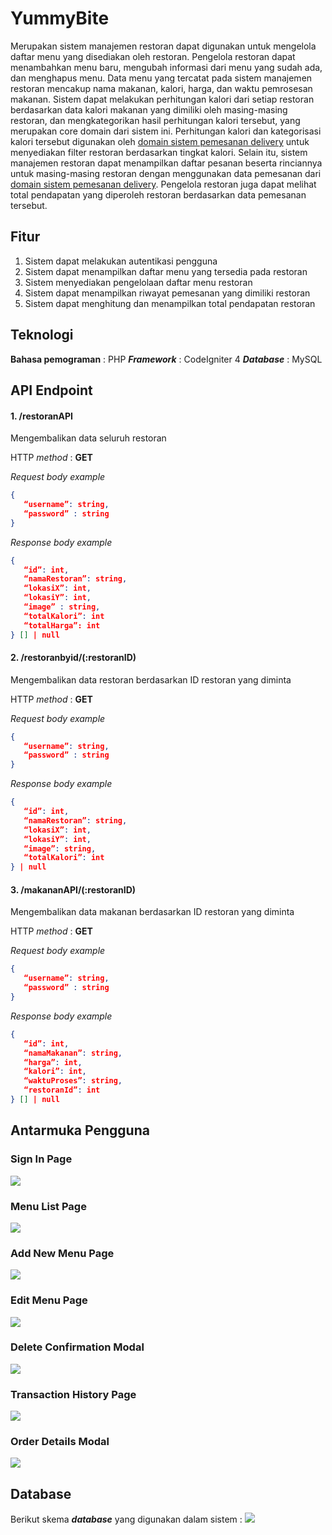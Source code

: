 # YummyBite
Merupakan sistem manajemen restoran dapat digunakan untuk mengelola daftar menu yang disediakan oleh restoran. Pengelola restoran dapat menambahkan menu baru, mengubah informasi dari menu yang sudah ada, dan menghapus menu. Data menu yang tercatat pada sistem manajemen restoran mencakup nama makanan, kalori, harga, dan waktu pemrosesan makanan. Sistem dapat melakukan perhitungan kalori dari setiap restoran berdasarkan data kalori makanan yang dimiliki oleh masing-masing restoran, dan mengkategorikan hasil perhitungan kalori tersebut, yang merupakan core domain dari sistem ini. Perhitungan kalori dan kategorisasi kalori tersebut digunakan oleh [domain sistem pemesanan delivery](https://github.com/filbertfelim/TST-CodeIgniter) untuk menyediakan filter restoran berdasarkan tingkat kalori. Selain itu, sistem manajemen restoran dapat menampilkan daftar pesanan beserta rinciannya untuk masing-masing restoran dengan menggunakan data pemesanan dari [domain sistem pemesanan delivery](https://github.com/filbertfelim/TST-CodeIgniter). Pengelola restoran juga dapat melihat total pendapatan yang diperoleh restoran berdasarkan data pemesanan tersebut.

## Fitur
1. Sistem dapat melakukan autentikasi pengguna  
2. Sistem dapat menampilkan daftar menu yang tersedia pada restoran
3. Sistem menyediakan pengelolaan daftar menu restoran
4. Sistem dapat menampilkan riwayat pemesanan yang dimiliki restoran
5. Sistem dapat menghitung dan menampilkan total pendapatan restoran

## Teknologi
**Bahasa pemograman** : PHP
***Framework*** : CodeIgniter 4 
***Database*** : MySQL

## API Endpoint
#### 1. /restoranAPI
Mengembalikan data seluruh restoran

HTTP *method* : **GET**

*Request body example*
```json
{
   “username”: string, 
   “password” : string
}
```
*Response body example*
```json
{
   “id”: int,
   “namaRestoran”: string, 
   “lokasiX”: int,
   “lokasiY”: int,
   “image” : string,
   “totalKalori”: int
   “totalHarga”: int
} [] | null
```

#### 2. /restoranbyid/(:restoranID)
Mengembalikan data restoran berdasarkan ID restoran yang diminta

HTTP *method* : **GET**

*Request body example*
```json
{
   “username”: string, 
   “password” : string
}
```
*Response body example*
```json
{
   “id”: int,
   “namaRestoran”: string, 
   “lokasiX”: int,
   “lokasiY”: int,
   “image”: string,
   “totalKalori”: int
} | null
```
#### 3. /makananAPI/(:restoranID)
Mengembalikan data makanan berdasarkan ID restoran yang diminta

HTTP *method* : **GET**

*Request body example*
```json
{
   “username”: string, 
   “password” : string
}
```
*Response body example*
```json
{
   “id”: int,
   “namaMakanan”: string, 
   “harga”: int,
   “kalori”: int,
   “waktuProses”: string,
   “restoranId”: int
} [] | null
```

## Antarmuka Pengguna
### Sign In Page
![](https://lh7-us.googleusercontent.com/T0DwPSV2K2gsQUGAW8IZVz47mOt_mSn2zszE-FoJujIGCEiULEmYKZ_IMF-diOOhNuY_vAS09DhJSggsX17XwyNPTHKkm8qCaZz4k82ndMJCZCNLhFd7Zdn9OJV3TsRkUg1nOC9eQ2iKRt2nHbUTAIo)
### Menu List Page
![](https://lh7-us.googleusercontent.com/vxSkk1kiB5Auz5lOe7_jUNcis1R_PGqwIvraEzqcACXmNlAA1IeMosCwa0nOqGBHITDuSBNXA7XhQeINujqlf6Sg5I8nKxpZEbadTZd5x83T2uDmrw-g4FARVzVa3UGM_tEcW6SYMdJS4-fgXT6s-Oo)
### Add New Menu Page
![](https://lh7-us.googleusercontent.com/k5ZHzCUR558ZBN1u6GyWyAepRz7Ofkic36VOBh4lUPb5qeteIkM5YGeScy1d72t5Kba9iPz5C0RKnOCmeFCEr4Tk6u5q5B1C6WC-FFBeJz9zg-0OtToAYetwhAaZknuI3MkqtAdp4PukkyWkgLoaKCU)
### Edit Menu Page
![](https://lh7-us.googleusercontent.com/dA0bDC90BetJPa6gjXsdc-HGqRIVJQzIK7OD7JO5cxeEqJdZiQLNlQ-RNXODQV16YH-4BtXwzmDJfXQc1Pj2J4iKebFwysTSCcrZy3GfeRgmReC4psNJLsgSmnmW1FJrIdYHeIFxEKkQxhcI6MOU1go)
### Delete Confirmation Modal
![](https://lh7-us.googleusercontent.com/Kix_6YFVdU7WyJOhtdomukBF5pOgMjoHQmj1YCeafaBShtIkDSMeb9gWLIEomWjTQuSBGslKgJ5Q7HpwEXywbQJm_D1Bg34nRydO4C9Z8-boXkLKCQmDJq0zX7iVkCcNHCG85lyBoUmAT6Opq1mX2do)
### Transaction History Page
![](https://lh7-us.googleusercontent.com/jz_-QQ4Hb_v_yWDrzJe7udw1O1r9PNQJsK_SDYO_sl-j693jMMA2ks1Qw0ZszCwuxezzLFIgxqJNIRl0qXHQ8xyiJd3XPu2QoAGsK3UvQTbm0Zao5pGPAD5mOrOQYp7vJiWQxJoXL3LR-cPsEFUEtvM)
### Order Details Modal
![](https://lh7-us.googleusercontent.com/HH8J6JelP9d-t0b7BMO8nJMUg0UQC2S_dvx0wlpy49MExErGcXuKGTJgRVNZiL98tAxTTfKuGTPs-xTJpZcwgV_NM1VoKIReVUkfUU3YgRQSs9DeR5yMtHenw0rsVRvRLPizvfc6Ns8aYCum6P2c8NY)	

## Database
Berikut skema ***database*** yang digunakan dalam sistem :
![](https://lh7-us.googleusercontent.com/yGh1RNBNi3U0Od1svToF2ylEx3QpTaXnijCIw5tfBhpokgZRsg6ga1TgzqwEdavzfqJlWbUPaKnm5wqHL9pyN4s4KFMaL5gKWqmqu702uUL8OPVwWqmQzDB7ZFyrH_PWU14AHpThLHLk5m0Q3Epp4EE)
